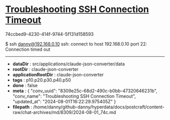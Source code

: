 # [Troubleshooting SSH Connection Timeout](https://claude.ai/chat/8309e25c-68d2-490c-b0bb-47320646231b)

74ccbed9-4230-414f-9744-5f131d158593

$ ssh danny@192.168.0.10
ssh: connect to host 192.168.0.10 port 22: Connection timed out

---

* **dataDir** : src/applications/claude-json-converter/data
* **rootDir** : claude-json-converter
* **applicationRootDir** : claude-json-converter
* **tags** : p10.p20.p30.p40.p50
* **done** : false
* **meta** : {
  "conv_uuid": "8309e25c-68d2-490c-b0bb-47320646231b",
  "conv_name": "Troubleshooting SSH Connection Timeout",
  "updated_at": "2024-08-01T16:22:29.975405Z"
}
* **filepath** : /home/danny/github-danny/hyperdata/docs/postcraft/content-raw/chat-archives/md/8309/2024-08-01_74c.md